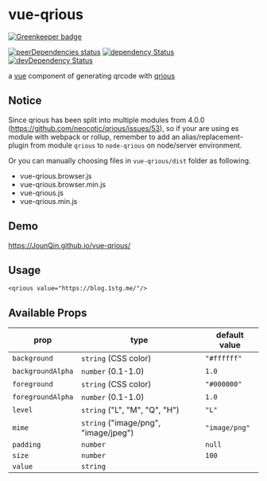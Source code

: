 # vue-qrious

[![Greenkeeper badge](https://badges.greenkeeper.io/JounQin/vue-qrious.svg)](https://greenkeeper.io/)

[![peerDependencies status](https://david-dm.org/JounQin/vue-qrious/peer-status.svg)](https://david-dm.org/JounQin/vue-qrious?type=peer)
[![dependency Status](https://david-dm.org/JounQin/vue-qrious/status.svg)](https://david-dm.org/JounQin/vue-qrious)
[![devDependency Status](https://david-dm.org/JounQin/vue-qrious/dev-status.svg)](https://david-dm.org/JounQin/vue-qrious?type=dev)

a [vue](https://www.npmjs.com/package/vue) component of generating qrcode with [qrious](https://github.com/neocotic/qrious)

## Notice

Since qrious has been split into multiple modules from 4.0.0 (https://github.com/neocotic/qrious/issues/53), so if your are using es module with webpack or rollup, remember to add an alias/replacement-plugin from module `qrious` to `node-qrious` on node/server environment.

Or you can manually choosing files in `vue-qrious/dist` folder as following.

- vue-qrious.browser.js
- vue-qrious.browser.min.js
- vue-qrious.js
- vue-qrious.min.js

## Demo

https://JounQin.github.io/vue-qrious/

## Usage

``` vue
<qrious value="https://blog.1stg.me/"/>
```

## Available Props

prop      | type                 | default value
----------|----------------------|--------------
`background` | `string` (CSS color) | `"#ffffff"`
`backgroundAlpha` | `number` (0.1-1.0) | `1.0`
`foreground` | `string` (CSS color) | `"#000000"`
`foregroundAlpha` | `number` (0.1-1.0) | `1.0`
`level` | `string` ("L", "M", "Q", "H") | `"L"`
`mime` | `string` ("image/png", "image/jpeg") | `"image/png"`
`padding` | `number` | `null`
`size`    | `number`             | `100`
`value`   | `string`             |
